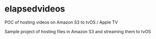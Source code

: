 # elapsedvideos
POC of hosting videos on Amazon S3 to tvOS / Apple TV


Sample project of hosting files in Amazon S3 and streaming them to tvOS